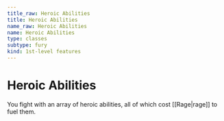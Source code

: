 ```yaml
---
title_raw: Heroic Abilities
title: Heroic Abilities
name_raw: Heroic Abilities
name: Heroic Abilities
type: classes
subtype: fury
kind: 1st-level features
---
```


# Heroic Abilities

You fight with an array of heroic abilities, all of which cost [[Rage|rage]] to fuel them.
